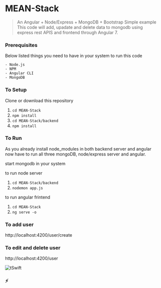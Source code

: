 # MEAN-Stack
> An Angular + Node/Express + MongoDB + Bootstrap Simple example 
This code will add, upadate and delete data to mongodb using express rest APIS and frontend through Angular 7.

### Prerequisites

Below listed things you need to have in your system to run this code

```
- Node.js
- NPM
- Angular CLI 
- MongoDB
```

### To Setup
Clone or download this repository

1. `cd MEAN-Stack`
2. `npm install`
3. `cd MEAN-Stack/backend`
4. `npm install`

### To Run
As you already install node_modules in both backend server and angular now have to run all three mongoDB, node/express server and angular.

start mongodb in your system

to run node server
1. `cd MEAN-Stack/backend`
2. `nodemon app.js`

to run angular frintend
1. `cd MEAN-Stack`
2. `ng serve -o`

### To add user
http://localhost:4200/user/create

### To edit and delete user
http://localhost:4200/user

![tSwift](https://media.giphy.com/media/VH1f6PQ4J6HYI/giphy.gif)

### :zap:
